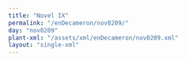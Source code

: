 ```yaml
---
title: "Novel IX"
permalink: "/enDecameron/nov0209/"
day: "nov0209"
plant-xml: "/assets/xml/enDecameron/nov0209.xml"
layout: "single-xml"
---
```

